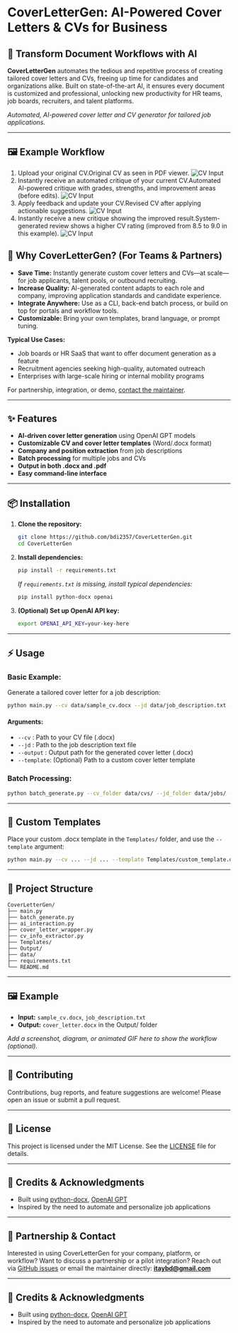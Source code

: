 # CoverLetterGen: AI-Powered Cover Letters & CVs for Business

## 💼 Transform Document Workflows with AI

**CoverLetterGen** automates the tedious and repetitive process of creating tailored cover letters and CVs, freeing up time for candidates and organizations alike. Built on state-of-the-art AI, it ensures every document is customized and professional, unlocking new productivity for HR teams, job boards, recruiters, and talent platforms.

*Automated, AI-powered cover letter and CV generator for tailored job applications.*

---

## 🖼️ Example Workflow

1. Upload your original CV.Original CV as seen in PDF viewer.
![CV Input](Data/Screenshots/Screenshot(205).png)
2. Instantly receive an automated critique of your current CV.Automated AI-powered critique with grades, strengths, and improvement areas (before edits).
![CV Input](Data/Screenshots/Screenshot(209).png)
3. Apply feedback and update your CV.Revised CV after applying actionable suggestions.
![CV Input](Data/Screenshots/Screenshot(206).png)
4. Instantly receive a new critique showing the improved result.System-generated review shows a higher CV rating (improved from 8.5 to 9.0 in this example).
![CV Input](Data/Screenshots/Screenshot(208).png)
## 🚀 Why CoverLetterGen? (For Teams & Partners)

* **Save Time:** Instantly generate custom cover letters and CVs—at scale—for job applicants, talent pools, or outbound recruiting.
* **Increase Quality:** AI-generated content adapts to each role and company, improving application standards and candidate experience.
* **Integrate Anywhere:** Use as a CLI, back-end batch process, or build on top for portals and workflow tools.
* **Customizable:** Bring your own templates, brand language, or prompt tuning.

**Typical Use Cases:**

* Job boards or HR SaaS that want to offer document generation as a feature
* Recruitment agencies seeking high-quality, automated outreach
* Enterprises with large-scale hiring or internal mobility programs

For partnership, integration, or demo, [contact the maintainer](#-contact).

---

## ✨ Features

* **AI-driven cover letter generation** using OpenAI GPT models
* **Customizable CV and cover letter templates** (Word/.docx format)
* **Company and position extraction** from job descriptions
* **Batch processing** for multiple jobs and CVs
* **Output in both .docx and .pdf**
* **Easy command-line interface**

---

## 📦 Installation

1. **Clone the repository:**

   ```bash
   git clone https://github.com/bdi2357/CoverLetterGen.git
   cd CoverLetterGen
   ```

2. **Install dependencies:**

   ```bash
   pip install -r requirements.txt
   ```

   *If `requirements.txt` is missing, install typical dependencies:*

   ```bash
   pip install python-docx openai
   ```

3. **(Optional) Set up OpenAI API key:**

   ```bash
   export OPENAI_API_KEY=your-key-here
   ```

---

## ⚡ Usage

### **Basic Example:**

Generate a tailored cover letter for a job description:

```bash
python main.py --cv data/sample_cv.docx --jd data/job_description.txt --output Output/cover_letter.docx
```

#### **Arguments:**

* `--cv`      : Path to your CV file (.docx)
* `--jd`      : Path to the job description text file
* `--output`  : Output path for the generated cover letter (.docx)
* `--template`: (Optional) Path to a custom cover letter template

### **Batch Processing:**

```bash
python batch_generate.py --cv_folder data/cvs/ --jd_folder data/jobs/ --output_folder Output/
```

---

## 📝 Custom Templates

Place your custom .docx template in the `Templates/` folder, and use the `--template` argument:

```bash
python main.py --cv ... --jd ... --template Templates/custom_template.docx
```

---

## 📁 Project Structure

```
CoverLetterGen/
├── main.py
├── batch_generate.py
├── ai_interaction.py
├── cover_letter_wrapper.py
├── cv_info_extractor.py
├── Templates/
├── Output/
├── data/
├── requirements.txt
└── README.md
```

---

## 🖼️ Example

* **Input:** `sample_cv.docx`, `job_description.txt`
* **Output:** `cover_letter.docx` in the Output/ folder

*Add a screenshot, diagram, or animated GIF here to show the workflow (optional).*

---

## 🤝 Contributing

Contributions, bug reports, and feature suggestions are welcome! Please open an issue or submit a pull request.

---

## 📜 License

This project is licensed under the MIT License. See the [LICENSE](LICENSE) file for details.

---

## 🙏 Credits & Acknowledgments

* Built using [python-docx](https://github.com/python-openxml/python-docx), [OpenAI GPT](https://platform.openai.com/)
* Inspired by the need to automate and personalize job applications

---

## 🤝 Partnership & Contact

Interested in using CoverLetterGen for your company, platform, or workflow? Want to discuss a partnership or a pilot integration? Reach out via [GitHub issues](https://github.com/bdi2357/CoverLetterGen/issues) or email the maintainer directly: **[itaybd@gmail.com](mailto:itaybd@gmail.com)**

---

## 🙏 Credits & Acknowledgments

* Built using [python-docx](https://github.com/python-openxml/python-docx), [OpenAI GPT](https://platform.openai.com/)
* Inspired by the need to automate and personalize job applications
